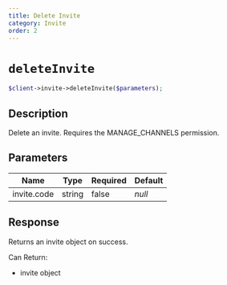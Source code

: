 ```yaml
---
title: Delete Invite
category: Invite
order: 2
---
```


# `deleteInvite`

```php
$client->invite->deleteInvite($parameters);
```

## Description

Delete an invite. Requires the MANAGE_CHANNELS permission.

## Parameters


Name | Type | Required | Default
--- | --- | --- | ---
invite.code | string | false | *null*

## Response

Returns an invite object on success.

Can Return:

* invite object
